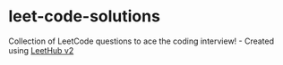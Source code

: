 # leet-code-solutions
Collection of LeetCode questions to ace the coding interview! - Created using [LeetHub v2](https://github.com/arunbhardwaj/LeetHub-2.0)

